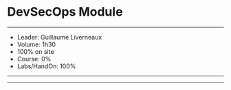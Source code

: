 # DevSecOps Module

---

- Leader: Guillaume Liverneaux
- Volume: 1h30
- 100% on site
- Course: 0%
- Labs/HandOn: 100%

---

---